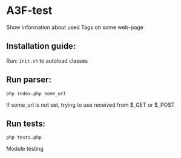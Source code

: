 # A3F-test

Show information about used Tags on some web-page

## Installation guide:
Run: `init.sh` to autoload classes

## Run parser:
`php index.php some_url`

If some_url is not set, trying to use received from $_GET or $_POST

## Run tests:
`php tests.php`

Module testing
